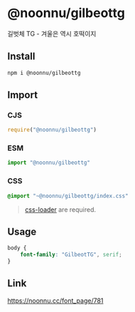 # @noonnu/gilbeottg
길벗체 TG - 겨울은 역시 호떡이지

## Install
```sh
npm i @noonnu/gilbeottg
```
## Import
### CJS
```js
require("@noonnu/gilbeottg")
```
### ESM
```js
import "@noonnu/gilbeottg"
```
### CSS 
```css
@import "~@noonnu/gilbeottg/index.css"
```
> [css-loader](https://github.com/webpack-contrib/css-loader) are required.

## Usage
```css
body {
    font-family: "GilbeotTG", serif;
}
```

## Link
https://noonnu.cc/font_page/781